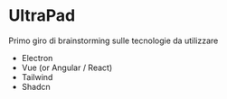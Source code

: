# UltraPad

Primo giro di brainstorming sulle tecnologie da utilizzare
- Electron
- Vue (or Angular / React)
- Tailwind
- Shadcn
